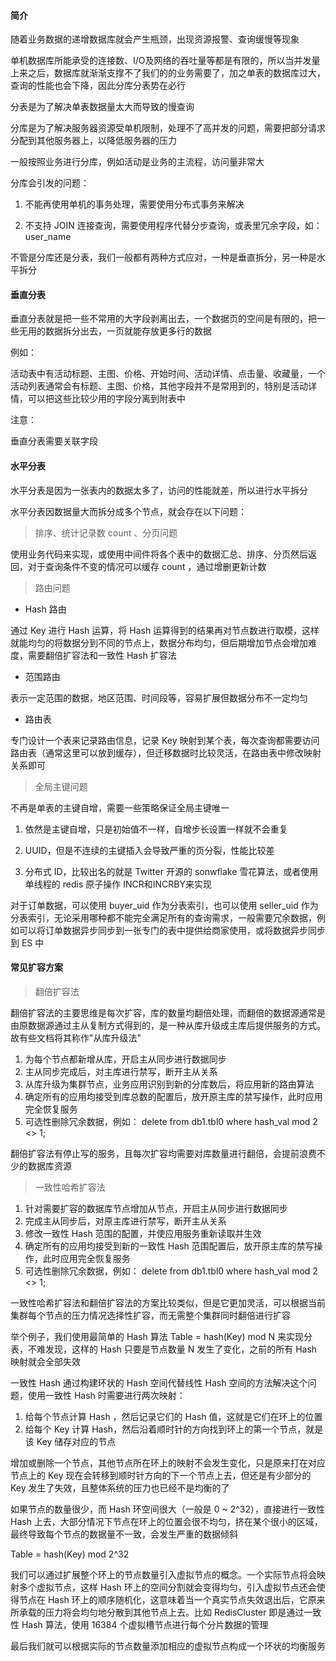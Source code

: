 #### 简介

随着业务数据的递增数据库就会产生瓶颈，出现资源报警、查询缓慢等现象

单机数据库所能承受的连接数、I/O及网络的吞吐量等都是有限的，所以当并发量上来之后，数据库就渐渐支撑不了我们的的业务需要了，加之单表的数据库过大，查询的性能也会下降，因此分库分表势在必行

分表是为了解决单表数据量太大而导致的慢查询

分库是为了解决服务器资源受单机限制，处理不了高并发的问题，需要把部分请求分配到其他服务器上，以降低服务器的压力


一般按照业务进行分库，例如活动是业务的主流程，访问量非常大

分库会引发的问题：

1. 不能再使用单机的事务处理，需要使用分布式事务来解决

2. 不支持 JOIN 连接查询，需要使用程序代替分步查询，或表里冗余字段，如： user_name


不管是分库还是分表，我们一般都有两种方式应对，一种是垂直拆分，另一种是水平拆分

#### 垂直分表

垂直分表就是把一些不常用的大字段剥离出去，一个数据页的空间是有限的，把一些无用的数据拆分出去，一页就能存放更多行的数据

例如：

活动表中有活动标题、主图、价格、开始时间、活动详情、点击量、收藏量，一个活动列表通常会有标题、主图、价格，其他字段并不是常用到的，特别是活动详情，可以把这些比较少用的字段分离到附表中

注意：

垂直分表需要关联字段

#### 水平分表

水平分表是因为一张表内的数据太多了，访问的性能就差，所以进行水平拆分

水平分表因数据量大而拆分成多个节点，就会存在以下问题：

> 排序、统计记录数 count 、分页问题

使用业务代码来实现，或使用中间件将各个表中的数据汇总、排序、分页然后返回，对于查询条件不变的情况可以缓存 count ，通过增删更新计数

> 路由问题

- Hash 路由

通过 Key 进行 Hash 运算，将 Hash 运算得到的结果再对节点数进行取模，这样就能均匀的将数据分到不同的节点上，数据分布均匀，但后期增加节点会增加难度，需要翻倍扩容法和一致性 Hash 扩容法

- 范围路由

表示一定范围的数据，地区范围、时间段等，容易扩展但数据分布不一定均匀

- 路由表

专门设计一个表来记录路由信息，记录 Key 映射到某个表，每次查询都需要访问路由表（通常这里可以放到缓存），但迁移数据时比较灵活，在路由表中修改映射关系即可

> 全局主键问题

不再是单表的主键自增，需要一些策略保证全局主键唯一

1. 依然是主键自增，只是初始值不一样，自增步长设置一样就不会重复

2. UUID，但是不连续的主键插入会导致严重的页分裂，性能比较差

3. 分布式 ID，比较出名的就是 Twitter 开源的 sonwflake 雪花算法，或者使用单线程的 redis 原子操作 INCR和INCRBY来实现

对于订单数据，可以使用 buyer_uid 作为分表索引，也可以使用 seller_uid 作为分表索引，无论采用哪种都不能完全满足所有的查询需求，一般需要冗余数据，例如可以将订单数据异步同步到一张专门的表中提供给商家使用，或将数据异步同步到 ES 中

#### 常见扩容方案

> 翻倍扩容法

翻倍扩容法的主要思维是每次扩容，库的数量均翻倍处理，而翻倍的数据源通常是由原数据源通过主从复制方式得到的，是一种从库升级成主库后提供服务的方式。故有些文档将其称作"从库升级法"

1. 为每个节点都新增从库，开启主从同步进行数据同步
2. 主从同步完成后，对主库进行禁写，断开主从关系
3. 从库升级为集群节点，业务应用识别到新的分库数后，将应用新的路由算法
4. 确定所有的应用均接受到库总数的配置后，放开原主库的禁写操作，此时应用完全恢复服务
5. 可选性删除冗余数据，例如： delete from db1.tbl0 where hash_val mod 2 <> 1;


翻倍扩容法有停止写的服务，且每次扩容均需要对库数量进行翻倍，会提前浪费不少的数据库资源

> 一致性哈希扩容法

1. 针对需要扩容的数据库节点增加从节点，开启主从同步进行数据同步
2. 完成主从同步后，对原主库进行禁写，断开主从关系
3. 修改一致性 Hash 范围的配置，并使应用服务重新读取并生效
4. 确定所有的应用均接受到新的一致性 Hash 范围配置后，放开原主库的禁写操作，此时应用完全恢复服务
5. 可选性删除冗余数据，例如： delete from db1.tbl0 where hash_val mod 2 <> 1;

一致性哈希扩容法和翻倍扩容法的方案比较类似，但是它更加灵活，可以根据当前集群每个节点的压力情况选择性扩容，而无需整个集群同时翻倍进行扩容


举个例子，我们使用最简单的 Hash 算法 Table = hash(Key) mod N 来实现分表，不难发现，这样的 Hash 只要是节点数量 N 发生了变化，之前的所有 Hash 映射就会全部失效

一致性 Hash 通过构建环状的 Hash 空间代替线性 Hash 空间的方法解决这个问题，使用一致性 Hash 时需要进行两次映射：

1. 给每个节点计算 Hash ，然后记录它们的 Hash 值，这就是它们在环上的位置
2. 给每个 Key 计算 Hash，然后沿着顺时针的方向找到环上的第一个节点，就是该 Key 储存对应的节点


增加或删除一个节点，其他节点所在环上的映射不会发生变化，只是原来打在对应节点上的 Key 现在会转移到顺时针方向的下一个节点上去，但还是有少部分的 Key 发生了失效，且整体系统的压力也已经不是均衡的了

如果节点的数量很少，而 Hash 环空间很大（一般是 0 ~ 2^32），直接进行一致性 Hash 上去，大部分情况下节点在环上的位置会很不均匀，挤在某个很小的区域，最终导致每个节点的数据量不一致，会发生严重的数据倾斜

Table = hash(Key) mod 2^32

我们可以通过扩展整个环上的节点数量引入虚拟节点的概念。一个实际节点将会映射多个虚拟节点，这样 Hash 环上的空间分割就会变得均匀，引入虚拟节点还会使得节点在 Hash 环上的顺序随机化，这意味着当一个真实节点失效退出后，它原来所承载的压力将会均匀地分散到其他节点上去。比如 RedisCluster 即是通过一致性 Hash 算法，使用 16384 个虚拟槽节点进行每个分片数据的管理

最后我们就可以根据实际的节点数量添加相应的虚拟节点构成一个环状的均衡服务
